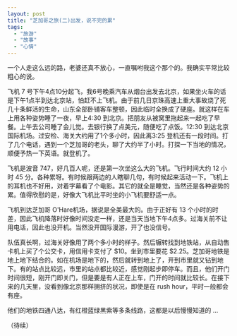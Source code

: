 ```yaml
---
layout: post
title: "芝加哥之旅(二)出发，说不完的累"
tags:
  - "旅游"
  - "故事"
  - "心情"
---
```



一个人走这么远的路，老婆还真不放心，一直嘱咐我这个那个的。我确实平常比较粗心的说。

飞机 7 号下午4点10分起飞，我6号晚乘汽车从烟台出发去北京，如果坐火车的话是下午1点半到达北京站，怕赶不上飞机。由于前几日京珠高速上重大事故烧了死几十条鲜活的生命，山东全部卧铺客车整顿，因此临时全换成了硬座。就这样在车上用各种姿势睡了一夜，早上4:30 到北京。把朋友从被窝里拖起来一起吃了早餐。上午去公司睡了会儿觉。去银行换了点美元，随便吃了点饭。12:30 到达北京国际机场。过安检、海关大约用了1个多小时，因此离3:25 登机还有一段时间。打了几个电话，遇到一个芝加哥的老头，聊了大约半了小时。打探一下当地的情况，顺便予热一下英语。就登机了。

飞机是波音 747，好几百人呢，还是第一次坐这么大的飞机。飞行时间大约 12 小时 45 分。各种累呀。有时候跟两边的人瞎聊几句，有时候起来活动一下。飞机上的耳机也不好用，对着字幕看了个电影。其它的就全是睡觉，当然还是各种姿势的累。值得欣慰的是，好像大飞机比平时坐的小飞机要舒适一点。

飞机到达芝加哥 O'Hare机场，据说是全美最大的。由于正好有 13 个小时的时差，因此飞机降落时好像时间没走一样，还是当天当地下午4点多。过海关前不让用电话，因此也没开机。当然没开国际漫游，开了也没信号。

队伍真长啊，过海关好像用了两个多小时的样子。然后辗转找到地铁站，从自动售卡机上买了个公交卡，用信用卡支付了 $10。坐到市里要花  $2.25。芝加哥地铁是地上地下结合的。如在机场是地下的，然后就转到地上了，开到市里就又钻到地下。有的站点比较远，市里的站点都比较近，感觉刚起步即停车。而且，他们开门时间很短，刚开门即关门，但是要是有人正在上车，门开的时间就比较长。在接下来的几天里，没看到像北京那样拥挤的状况，即使是在 rush  hour，平时一般都会有座。

他们的地铁四通八达，有红橙蓝绿黑紫等多条线路，这都是以后慢慢知道的 ...

（待续）
